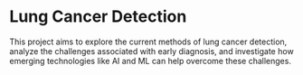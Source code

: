 # Lung Cancer Detection
This project aims to explore the current methods of lung cancer detection, analyze the challenges associated with early diagnosis, and investigate how emerging technologies like AI and ML can help overcome these challenges.
